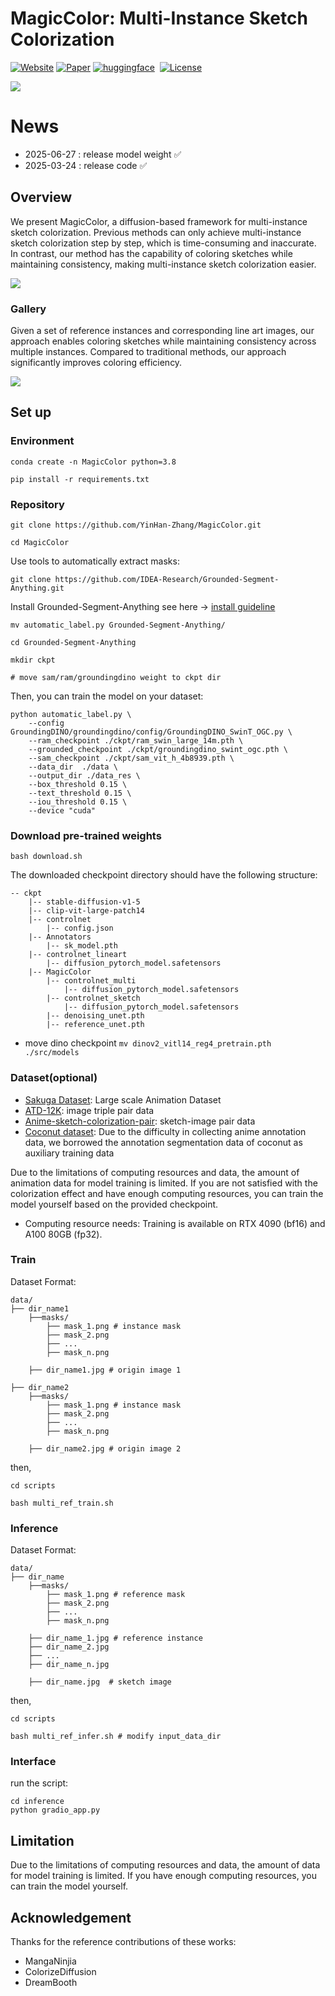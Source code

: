 # MagicColor: Multi-Instance Sketch Colorization
[![Website](asset/badge-website.svg)](https://yinhan-zhang.github.io/color/)
[![Paper](https://img.shields.io/badge/arXiv-PDF-b31b1b)](https://arxiv.org/abs/2503.16948)
<a href="https://huggingface.co/yinhan/MagicColor"><img src='https://img.shields.io/badge/Hugging Face-ckpts-orange?style=flat&logo=HuggingFace&logoColor=orange' alt='huggingface'></a>&nbsp;
[![License](https://img.shields.io/badge/License-CC%20BY--NC%204.0-929292)](https://creativecommons.org/licenses/by-nc/4.0/)

![](./asset/logo.png)

# News
- 2025-06-27 : release model weight ✅
- 2025-03-24 : release code ✅

## Overview
We present MagicColor, a diffusion-based framework for multi-instance sketch colorization. Previous methods can only achieve multi-instance sketch colorization step by step, which is time-consuming and inaccurate. In contrast, our method has the capability of coloring sketches while maintaining consistency, making multi-instance sketch colorization easier.

![](./asset/intro.jpg)

### Gallery
Given a set of reference instances and corresponding line art images, our approach enables coloring sketches while maintaining consistency across multiple instances. Compared to traditional methods, our approach significantly improves coloring efficiency.

![](./asset/teaser.jpg)


## Set up

### Environment

    conda create -n MagicColor python=3.8

    pip install -r requirements.txt

### Repository

    git clone https://github.com/YinHan-Zhang/MagicColor.git
    
    cd MagicColor

Use tools to automatically extract masks:

    git clone https://github.com/IDEA-Research/Grounded-Segment-Anything.git

Install Grounded-Segment-Anything see here -> [install guideline](https://github.com/IDEA-Research/Grounded-Segment-Anything)

    mv automatic_label.py Grounded-Segment-Anything/

    cd Grounded-Segment-Anything

    mkdir ckpt  
    
    # move sam/ram/groundingdino weight to ckpt dir


Then, you can train the model on your dataset:

    python automatic_label.py \
        --config GroundingDINO/groundingdino/config/GroundingDINO_SwinT_OGC.py \
        --ram_checkpoint ./ckpt/ram_swin_large_14m.pth \
        --grounded_checkpoint ./ckpt/groundingdino_swint_ogc.pth \
        --sam_checkpoint ./ckpt/sam_vit_h_4b8939.pth \
        --data_dir  ./data \
        --output_dir ./data_res \
        --box_threshold 0.15 \
        --text_threshold 0.15 \
        --iou_threshold 0.15 \
        --device "cuda"

### Download pre-trained weights

    bash download.sh

The downloaded checkpoint directory should have the following structure:
```
-- ckpt
    |-- stable-diffusion-v1-5
    |-- clip-vit-large-patch14
    |-- controlnet
        |-- config.json
    |-- Annotators
        |-- sk_model.pth
    |-- controlnet_lineart
        |-- diffusion_pytorch_model.safetensors
    |-- MagicColor
        |-- controlnet_multi
            |-- diffusion_pytorch_model.safetensors
        |-- controlnet_sketch
            |-- diffusion_pytorch_model.safetensors
        |-- denoising_unet.pth
        |-- reference_unet.pth
```
- move dino checkpoint 
```mv dinov2_vitl14_reg4_pretrain.pth ./src/models```

### Dataset(optional)

- [Sakuga Dataset](https://github.com/KytraScript/SakugaDataset): Large scale Animation Dataset
- [ATD-12K](https://github.com/lisiyao21/AnimeInterp): image triple pair data
- [Anime-sketch-colorization-pair](https://www.kaggle.com/datasets/ktaebum/anime-sketch-colorization-pair): sketch-image pair data
- [Coconut dataset](https://www.kaggle.com/datasets/xueqingdeng/coconut): Due to the difficulty in collecting anime annotation data, we borrowed the annotation segmentation data of coconut as auxiliary training data

Due to the limitations of computing resources and data, the amount of animation data for model training is limited. If you are not satisfied with the colorization effect and have enough computing resources, you can train the model yourself based on the provided checkpoint.

- Computing resource needs: Training is available on RTX 4090 (bf16) and A100 80GB (fp32).

### Train
Dataset Format:

    data/
    ├── dir_name1
        ├──masks/
            ├── mask_1.png # instance mask
            ├── mask_2.png
            ├── ...
            ├── mask_n.png

        ├── dir_name1.jpg # origin image 1

    ├── dir_name2
        ├──masks/
            ├── mask_1.png # instance mask
            ├── mask_2.png
            ├── ...
            ├── mask_n.png

        ├── dir_name2.jpg # origin image 2

then,

    cd scripts

    bash multi_ref_train.sh

### Inference
Dataset Format:

    data/
    ├── dir_name
        ├──masks/
            ├── mask_1.png # reference mask
            ├── mask_2.png
            ├── ...
            ├── mask_n.png

        ├── dir_name_1.jpg # reference instance
        ├── dir_name_2.jpg
        ├── ...
        ├── dir_name_n.jpg

        ├── dir_name.jpg  # sketch image

then, 

    cd scripts
    
    bash multi_ref_infer.sh # modify input_data_dir


### Interface
run the script:
 
    cd inference
    python gradio_app.py


## Limitation

Due to the limitations of computing resources and data, the amount of data for model training is limited. If you have enough computing resources, you can train the model yourself.

## Acknowledgement

Thanks for the reference contributions of these works: 
- MangaNinjia
- ColorizeDiffusion
- DreamBooth
